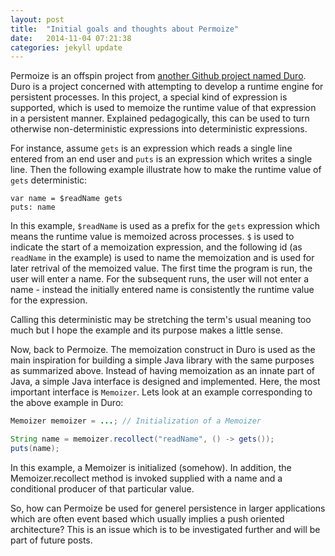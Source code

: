 ```yaml
---
layout: post
title:  "Initial goals and thoughts about Permoize"
date:   2014-11-04 07:21:38
categories: jekyll update
---
```

Permoize is an offspin project from [another Github project named Duro](https://github.com/jakobehmsen/duro). Duro is a project concerned with attempting to develop a runtime engine for persistent processes. In this project, a special kind of expression is supported, which is used to memoize the runtime value of that expression in a persistent manner. Explained pedagogically, this can be used to turn otherwise non-deterministic expressions into deterministic expressions. 

For instance, assume `gets` is an expression which reads a single line entered from an end user and `puts` is an expression which writes a single line. Then the following example illustrate how to make the runtime value of `gets` deterministic:

```
var name = $readName gets
puts: name
```

In this example, `$readName` is used as a prefix for the `gets` expression which means the runtime value is memoized across processes. `$` is used to indicate the start of a memoization expression, and the following id (as `readName` in the example) is used to name the memoization and is used for later retrival of the memoized value. The first time the program is run, the user will enter a name. For the subsequent runs, the user will not enter a name - instead the initially entered name is consistently the runtime value for the expression.

Calling this deterministic may be stretching the term's usual meaning too much but I hope the example and its purpose makes a little sense.

Now, back to Permoize. The memoization construct in Duro is used as the main inspiration for building a simple Java library with the same purposes as summarized above. Instead of having memoization as an innate part of Java, a simple Java interface is designed and implemented. Here, the most important interface is `Memoizer`. Lets look at an example corresponding to the above example in Duro:

```Java
Memoizer memoizer = ...; // Initialization of a Memoizer

String name = memoizer.recollect("readName", () -> gets());
puts(name);
```

In this example, a Memoizer is initialized (somehow). In addition, the Memoizer.recollect method is invoked supplied with a name and a conditional producer of that particular value.

So, how can Permoize be used for generel persistence in larger applications which are often event based which usually implies a push oriented architecture? This is an issue which is to be investigated further and will be part of future posts.
